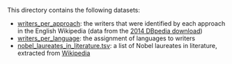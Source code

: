 
This directory contains the following datasets:

- [writers_per_approach](writers_per_approach): the writers that were
  identified by each approach in the English Wikipedia (data from the
  [2014 DBpedia download](http://downloads.dbpedia.org/2014/))
- [writers_per_language](writers_per_language): the assignment of
  languages to writers
- [nobel_laureates_in_literature.tsv](nobel_laureates_in_literature.tsv): a list of Nobel laureates in literature, extracted from [Wikipedia](https://en.wikipedia.org/wiki/List_of_Nobel_laureates_in_Literature)
